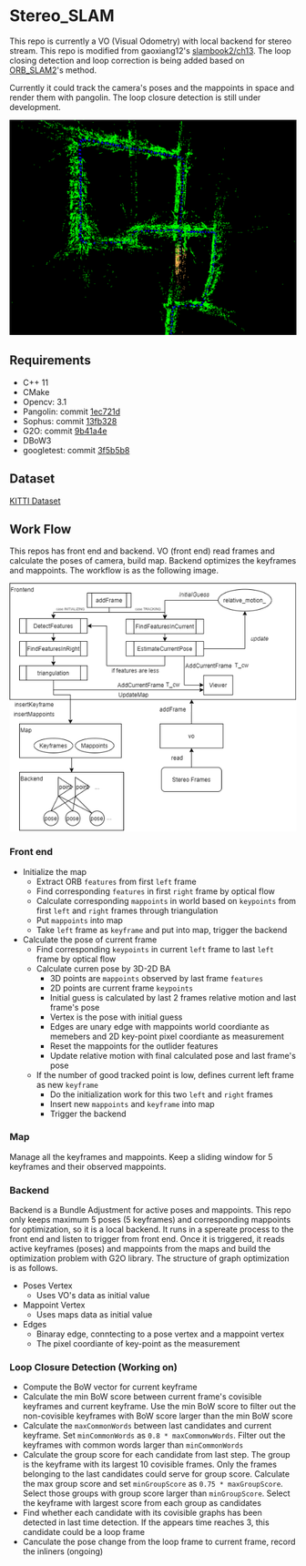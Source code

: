 # Stereo_SLAM

This repo is currently a VO (Visual Odometry) with local backend for stereo stream. This repo is modified from gaoxiang12's [slambook2/ch13](https://github.com/gaoxiang12/slambook2/tree/master/ch13). The loop closing detection and loop correction is being added based on [ORB_SLAM2](https://github.com/raulmur/ORB_SLAM2)'s method. 

Currently it could track the camera's poses and the mappoints in space and render them with pangolin. The loop closure detection is still under development.

![screenshot](png/screenshot.png)

## Requirements

* C++ 11
* CMake
* Opencv: 3.1
* Pangolin: commit [1ec721d](https://github.com/stevenlovegrove/Pangolin/tree/1ec721d59ff6b799b9c24b8817f3b7ad2c929b83)
* Sophus: commit [13fb328](https://github.com/strasdat/Sophus/tree/13fb3288311485dc94e3226b69c9b59cd06ff94e)
* G2O: commit [9b41a4e](https://github.com/RainerKuemmerle/g2o/tree/9b41a4ea5ade8e1250b9c1b279f3a9c098811b5a)
* DBoW3
* googletest: commit [3f5b5b8](https://github.com/google/googletest/tree/3f5b5b8f8493a03fa25f1e4a7eae7678514a431d)

## Dataset

[KITTI Dataset](http://www.cvlibs.net/datasets/kitti/eval_odometry.php)

## Work Flow

This repos has front end and backend. VO (front end) read frames and calculate the poses of camera, build map. Backend optimizes the keyframes and mappoints. The workflow is as the following image.

![workflow](png/workflow.drawio.png)

### Front end

* Initialize the map
    * Extract ORB `features` from first `left` frame
    * Find corresponding `features` in first `right` frame by optical flow
    * Calculate corresponding `mappoints` in world based on `keypoints` from first `left` and `right` frames through triangulation
    * Put `mappoints` into map
    * Take `left` frame as `keyframe` and put into map, trigger the backend
* Calculate the pose of current frame
    * Find corresponding `keypoints` in current `left` frame to last `left` frame by optical flow
    * Calculate curren pose by 3D-2D BA
        * 3D points are `mappoints` observed by last frame `features`
        * 2D points are current frame `keypoints`
        * Initial guess is calculated by last 2 frames relative motion and last frame's pose
        * Vertex is the pose with initial guess
        * Edges are unary edge with mappoints world coordiante as memebers and 2D key-point pixel coordiante as measurement
        * Reset the mappoints for the outlider features
        * Update relative motion with final calculated pose and last frame's pose
    * If the number of good tracked point is low, defines current left frame as new `keyframe`
        * Do the initialization work for this two `left` and `right` frames
        * Insert new `mappoints` and `keyframe` into map
        * Trigger the backend

### Map

Manage all the keyframes and mappoints. Keep a sliding window for 5 keyframes and their observed mappoints.

### Backend

Backend is a Bundle Adjustment for active poses and mappoints. This repo only keeps maximum 5 poses (5 keyframes) and corresponding mappoints for optimization, so it is a local backend. It runs in a spereate process to the front end and listen to trigger from front end. Once it is triggered, it reads active keyframes (poses) and mappoints from the maps and build the optimization problem with G2O library. The structure of graph optimization is as follows.

* Poses Vertex
   * Uses VO's data as initial value
* Mappoint Vertex
   * Uses maps data as initial value
* Edges
   * Binaray edge, conntecting to a pose vertex and a mappoint vertex
   * The pixel coordiante of key-point as the measurement

### Loop Closure Detection (Working on)

* Compute the BoW vector for current keyframe
* Calculate the min BoW score between current frame's covisible keyframes and current keyframe. Use the min BoW score to filter out the non-covisible keyframes with BoW score larger than the min BoW score
* Calculate the `maxCommonWords` between last candidates and current keyframe. Set `minCommonWords` as `0.8 * maxCommonwWords`. Filter out the keyframes with common words larger than `minCommonWords`
* Calculate the group score for each candidate from last step. The group is the keyframe with its largest 10 covisible frames. Only the frames belonging to the last candidates could serve for group score. Calculate the max group score and set `minGroupScore` as `0.75 * maxGroupScore`. Select those groups with group score larger than `minGroupScore`. Select the keyframe with largest score from each group as candidates
* Find whether each candidate with its covisible graphs has been detected in last time detection. If the appears time reaches 3, this candidate could be a loop frame
* Canculate the pose change from the loop frame to current frame, record the inliners (ongoing) 